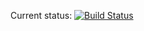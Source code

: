 Current status: [![Build Status](https://travis-ci.org/Akstasy/FrenchifierServer.svg?branch=master)](https://travis-ci.org/Akstasy/FrenchifierServer)
